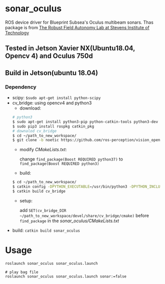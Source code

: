 # sonar_oculus
ROS device driver for Blueprint Subsea's Oculus multibeam sonars. Thas package is from [The Robust Field Autonomy Lab at Stevens Institute of Technology](https://github.com/RobustFieldAutonomyLab/bluerov/tree/master/sonar_oculus)

## Tested in Jetson Xavier NX(Ubuntu18.04, Opencv 4) and Oculus 750d

## Build in Jetson(ubuntu 18.04)

### Dependency

- scipy: `$sudo apt-get install python-scipy`
- cv_bridge: using opencv4 and python3
    - download:
    ```sh
    # python3
    $ sudo apt-get install python3-pip python-catkin-tools python3-dev python3-numpy
    $ sudo pip3 install rospkg catkin_pkg
    # downalod cv_bridge
    $ cd ~/path_to_new_workspace/
    $ git clone -b noetic https://github.com/ros-perception/vision_opencv.git
    ```
    - modify *CMakeLists.txt*:

         change `find_package(Boost REQUIRED python37)` 
         to `find_package(Boost REQUIRED python3)`
    - build:
    ```sh
    $ cd ~/path_to_new_workspace/
    $ catkin config -DPYTHON_EXECUTABLE=/usr/bin/python3 -DPYTHON_INCLUDE_DIR=/usr/include/python3.6m -DPYTHON_LIBRARY=/usr/lib/aarch64-linux-gnu/libpython3.6m.so
    $ catkin build cv_bridge
    ```
    - setup: 

        add `SET(cv_bridge_DIR ~/path_to_new_workspace/devel/share/cv_bridge/cmake)` before `find_package` in the *sonar_oculus/CMakeLists.txt*
- build: `catkin build sonar_oculus`

# Usage

```
roslaunch sonar_oculus sonar_oculus.launch

# play bag file
roslaunch sonar_oculus sonar_oculus.launch sonar:=false
```